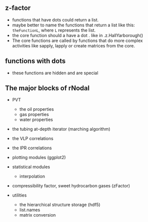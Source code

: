 ## z-factor
* functions that have dots could return a list.
* maybe better to name the functions that return a list like this: `theFunctionL`, where `L` represents the list.
* the core function should a have a dot . like in .z.HallYarborough()
* The core functions are called by functions that do more complex activities like sapply, lapply or create matrices from the core.

## functions with dots
* these functions are hidden and are special

## The major blocks of rNodal
* PVT
    * the oil properties
    * gas properties
    * water properties

* the tubing at-depth iterator (marching algorithm)
* the VLP correlations
* the IPR correlations

* plotting modules (ggplot2)
* statistical modules
    * interpolation

* compressibility factor, sweet hydrocarbon gases (zFactor)

* utilities
    * the hierarchical structure storage (hdf5)
    * list.names
    * matrix conversion

    

